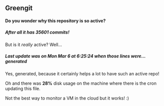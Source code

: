 ## Greengit

#### Do you wonder why this repository is so active?

##### After all it has 35601 commits!

But is it *really* active? Well...

##### Last update was on Mon Mar 6 at 6:25:24 when those lines were... generated

Yes, generated, because it certainly helps a lot to have such an active repo!

Oh and there was **28%** disk usage on the machine
where there is the cron updating this file.

Not the best way to monitor a VM in the cloud but it works! :)
